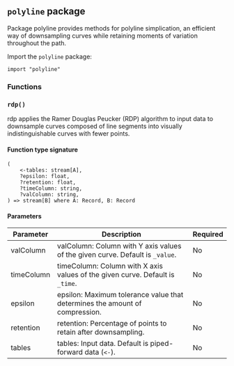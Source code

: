 ## `polyline` package

Package polyline provides methods for polyline simplication, an efficient way of downsampling curves while retaining moments of variation throughout the path.

Import the `polyline` package:

```flux
import "polyline"
```

### Functions

### `rdp()`

rdp applies the Ramer Douglas Peucker (RDP) algorithm to input data to downsample curves composed
of line segments into visually indistinguishable curves with fewer points.

#### Function type signature

```flux
(
    <-tables: stream[A],
    ?epsilon: float,
    ?retention: float,
    ?timeColumn: string,
    ?valColumn: string,
) => stream[B] where A: Record, B: Record
```

#### Parameters

| Parameter | Description | Required |
| --- | --- | --- |
| valColumn | valColumn: Column with Y axis values of the given curve. Default is `_value`. | No |
| timeColumn | timeColumn: Column with X axis values of the given curve. Default is `_time`. | No |
| epsilon | epsilon: Maximum tolerance value that determines the amount of compression. | No |
| retention | retention: Percentage of points to retain after downsampling. | No |
| tables | tables: Input data. Default is piped-forward data (`<-`). | No |
